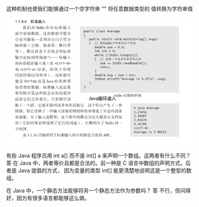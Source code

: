 这种机制也使我们能够通过一个空字符串 "" 将任意数据类型的
值转换为字符串值


![java处理循环读入数据的方法](https://raw.githubusercontent.com/fengwei2002/Pictures_01/master/img/20210326142253-2021-03-26.png)

有些 Java 程序员用 int a[] 而不是 int[] a 来声明一个数组。这两者有什么不同？
答 在 Java 中，两者等价且都是合法的。前一种是 C 语言中数组的声明方式。后者是 Java 提倡的方式，
因为变量的类型 int[] 能更清楚地说明这是一个整型的数组。

在 Java 中，一个静态方法能够将另一个静态方法作为参数吗？
答 不行，但问得好，因为有很多语言都能够这么做。

